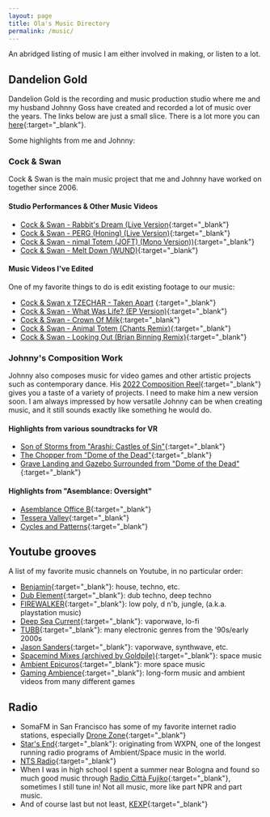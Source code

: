 ```yaml
---
layout: page
title: Ola's Music Directory
permalink: /music/
---
```


An abridged listing of music I am either involved in making, or listen to a lot.

## Dandelion Gold

Dandelion Gold is the recording and music production studio where me and my husband Johnny Goss have created and recorded a lot of music over the years.  The links below are just a small slice.  There is a lot more you can [here](https://www.dandeliongold.com/work){:target="_blank"}.

Some highlights from me and Johnny:

### Cock & Swan

Cock & Swan is the main music project that me and Johnny have worked on together since 2006.

#### Studio Performances & Other Music Videos

* [Cock & Swan - Rabbit's Dream (Live Version](https://www.youtube.com/watch?v=G_33Wg-8Kt0){:target="_blank"}
* [Cock & Swan - PERG (Honing) (Live Version)](https://www.youtube.com/watch?v=v0R178RFlxE){:target="_blank"}
* [Cock & Swan - nimal Totem (JOFT) (Mono Version))](https://www.youtube.com/watch?v=pXsV4NdwJ2U){:target="_blank"}
* [Cock & Swan - Melt Down (WUND)](https://www.youtube.com/watch?v=zvtilgCrdug){:target="_blank"}

#### Music Videos I've Edited

One of my favorite things to do is edit existing footage to our music:

* [Cock & Swan x TZECHAR - Taken Apart](https://www.youtube.com/watch?v=IsJXyzoiReM) {:target="_blank"}
* [Cock & Swan - What Was Life? (EP Version)](https://www.youtube.com/watch?v=P2gJtfhH_aI){:target="_blank"}
* [Cock & Swan - Crown Of Milk](https://www.youtube.com/watch?v=bHSuTvUmKsE){:target="_blank"}
* [Cock & Swan - Animal Totem (Chants Remix)](https://www.youtube.com/watch?v=5_ToiVcV35k){:target="_blank"}
* [Cock & Swan - Looking Out (Brian Binning Remix)](https://www.youtube.com/watch?v=lvxs80ePzwk){:target="_blank"}

### Johnny's Composition Work

Johnny also composes music for video games and other artistic projects such as contemporary dance.  His [2022 Composition Reel](https://youtu.be/_x7fZeSbu1E){:target="_blank"} gives you a taste of a variety of projects.  I need to make him a new version soon.  I am always impressed by how versatile Johnny can be when creating music, and it still sounds exactly like something he would do.

#### Highlights from various soundtracks for VR

* [Son of Storms from "Arashi: Castles of Sin"](https://www.youtube.com/watch?v=c9ex9ubAsfA){:target="_blank"}
* [The Chopper from "Dome of the Dead"](https://www.youtube.com/watch?v=Ak5rd-0D05Q){:target="_blank"}
* [Grave Landing and Gazebo Surrounded from "Dome of the Dead"](https://www.youtube.com/watch?v=uJDgXRbKOO0){:target="_blank"}

#### Highlights from "Asemblance: Oversight"

* [Asemblance Office B](https://www.youtube.com/watch?v=7RJEw85vb04){:target="_blank"}
* [Tessera Valley](https://www.youtube.com/watch?v=pni5G6rAgVE){:target="_blank"}
* [Cycles and Patterns](https://www.youtube.com/watch?v=fbmALkR1tL8){:target="_blank"}


## Youtube grooves

A list of my favorite music channels on Youtube, in no particular order:

* [Benjamin](https://www.youtube.com/@bealabmusic){:target="_blank"}: house, techno, etc.
* [Dub Element](https://www.youtube.com/@DubElementMusic){:target="_blank"}: dub techno, deep techno
* [FIREWALKER](https://www.youtube.com/@firewalker3289){:target="_blank"}: low poly, d n'b, jungle, (a.k.a. playstation music)
* [Deep Sea Current](https://www.youtube.com/@deepseacurrent){:target="_blank"}: vaporwave, lo-fi
* [TUBB](https://www.youtube.com/@TUBBB){:target="_blank"}: many electronic genres from the '90s/early 2000s
* [Jason Sanders](https://www.youtube.com/@JasonSanders){:target="_blank"}: vaporwave, synthwave, etc.
* [Spacemind Mixes (archived by Goldpile)](https://www.youtube.com/playlist?list=PLGJ4AkLwvhjT7CXrV35yVFtqa9hNaI1Ge){:target="_blank"}: space music
* [Ambient Epicuros](https://www.youtube.com/@AmbientEpicuros){:target="_blank"}: more space music
* [Gaming Ambience](https://www.youtube.com/@GamingAmbience){:target="_blank"}: long-form music and ambient videos from many different games

## Radio

* SomaFM in San Francisco has some of my favorite internet radio stations, especially [Drone Zone](https://somafm.com/dronezone/){:target="_blank"}
* [Star's End](https://www.starsend.org/){:target="_blank"}: originating from WXPN, one of the longest running radio programs of Ambient/Space music in the world.
* [NTS Radio](https://www.nts.live/){:target="_blank"}
* When I was in high school I spent a summer near Bologna and found so much good music through [Radio Città Fujiko](https://www.radiocittafujiko.it/){:target="_blank"}, sometimes I still tune in!  Not all music, more like part NPR and part music.
* And of course last but not least, [KEXP](https://www.kexp.org/){:target="_blank"}





